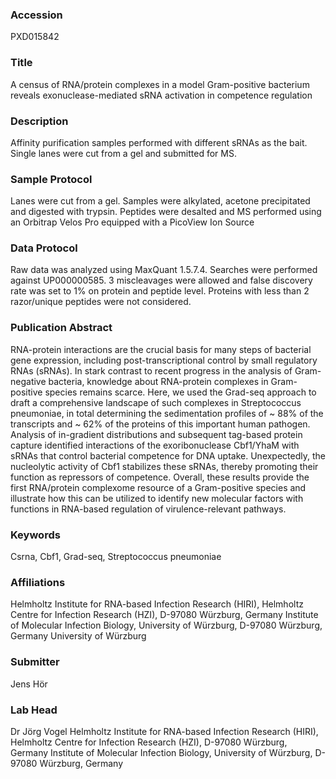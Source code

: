 ### Accession
PXD015842

### Title
A census of RNA/protein complexes in a model Gram-positive bacterium reveals exonuclease-mediated sRNA activation in competence regulation

### Description
Affinity purification samples performed with different sRNAs as the bait. Single lanes were cut from a gel and submitted for MS.

### Sample Protocol
Lanes were cut from a gel. Samples were alkylated, acetone precipitated and digested with trypsin. Peptides were desalted and MS performed using an Orbitrap Velos Pro equipped with a PicoView Ion Source

### Data Protocol
Raw data was analyzed using MaxQuant 1.5.7.4. Searches were performed against UP000000585. 3 miscleavages were allowed and false discovery rate was set to 1% on protein and peptide level. Proteins with less than 2 razor/unique peptides were not considered.

### Publication Abstract
RNA-protein interactions are the crucial basis for many steps of bacterial gene expression, including post-transcriptional control by small regulatory RNAs (sRNAs). In stark contrast to recent progress in the analysis of Gram-negative bacteria, knowledge about RNA-protein complexes in Gram-positive species remains scarce. Here, we used the Grad-seq approach to draft a comprehensive landscape of such complexes in Streptococcus pneumoniae, in total determining the sedimentation profiles of ~&#xa0;88% of the transcripts and ~&#xa0;62% of the proteins of this important human pathogen. Analysis of in-gradient distributions and subsequent tag-based protein capture identified interactions of the exoribonuclease Cbf1/YhaM with sRNAs that control bacterial competence for DNA uptake. Unexpectedly, the nucleolytic activity of Cbf1 stabilizes these sRNAs, thereby promoting their function as repressors of competence. Overall, these results provide the first RNA/protein complexome resource of a Gram-positive species and illustrate how this can be utilized to identify new molecular factors with functions in RNA-based regulation of virulence-relevant pathways.

### Keywords
Csrna, Cbf1, Grad-seq, Streptococcus pneumoniae

### Affiliations
Helmholtz Institute for RNA-based Infection Research (HIRI), Helmholtz Centre for Infection Research (HZI), D-97080 Würzburg, Germany Institute of Molecular Infection Biology, University of Würzburg, D-97080 Würzburg, Germany
University of Würzburg

### Submitter
Jens Hör

### Lab Head
Dr Jörg Vogel
Helmholtz Institute for RNA-based Infection Research (HIRI), Helmholtz Centre for Infection Research (HZI), D-97080 Würzburg, Germany Institute of Molecular Infection Biology, University of Würzburg, D-97080 Würzburg, Germany



